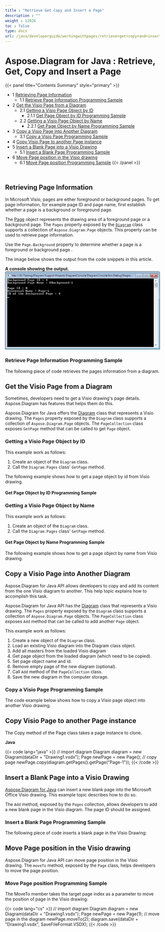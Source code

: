 ```yaml
---
title : "Retrieve Get Copy and Insert a Page" 
description : "" 
weight : 12026 
toc : false
type: docs
url: /java/developerguide/workingwithpages/retrieve+get+copy+and+insert+a+page/
---
```


# Aspose.Diagram for Java : Retrieve, Get, Copy and Insert a Page


{{< panel title="Contents Summary" style="primary" >}}
*   1 [Retrieving Page Information](#retrieving-page-information)
    *   1.1 [Retrieve Page Information Programming Sample](#retrieve-page-information-programming-sample)
*   2 [Get the Visio Page from a Diagram](#get-the-visio-page-from-a-diagram)
    *   2.1 [Getting a Visio Page Object by ID](#getting-a-visio-page-object-by-id)
        *   2.1.1 [Get Page Object by ID Programming Sample](#get-page-object-by-id-programming-sample)
    *   2.2 [Getting a Visio Page Object by Name](#getting-a-visio-page-object-by-name)
        *   2.2.1 [Get Page Object by Name Programming Sample](#get-page-object-by-name-programming-sample)
*   3 [Copy a Visio Page into Another Diagram](#copy-a-visio-page-into-another-diagram)
    *   3.1 [Copy a Visio Page Programming Sample](#copy-a-visio-page-programming-sample)
*   4 [Copy Visio Page to another Page instance](#copy-visio-page-to-another-page-instance)
*   5 [Insert a Blank Page into a Visio Drawing](#insert-a-blank-page-into-a-visio-drawing)
    *   5.1 [Insert a Blank Page Programming Sample](#insert-a-blank-page-programming-sample)
*   6 [Move Page position in the Visio drawing](#move-page-position-in-the-visio-drawing)
    *   6.1 [Move Page position Programming Sample](#move-page-position-programming-sample)
{{< /panel >}}
 

 

## Retrieving Page Information

In Microsoft Visio, pages are either foreground or background pages. To get page information, for example page ID and page name, first establish whether a page is a background or foreground page.

The [Page](http://www.aspose.com/api/java/diagram/com.aspose.diagram/classes/Page) object represents the drawing area of a foreground page or a background page. The `Pages` property exposed by the [`Diagram`](http://www.aspose.com/api/java/diagram/com.aspose.diagram/index) class supports a collection of `Aspose.Diagram.Page` objects. This property can be used to retrieve page information.

Use the `Page.Background` property to determine whether a page is a foreground or background page .

The image below shows the output from the code snippets in this article.

**A console showing the output.**  
![image](18809119.png)

### Retrieve Page Information Programming Sample

The following piece of code retrieves the pages information from a diagram.

## Get the Visio Page from a Diagram

Sometimes, developers need to get a Visio drawing's page details. Aspose.Diagram has features that helps them do this.

Aspose.Diagram for Java offers the [Diagram](http://www.aspose.com/api/java/diagram/com.aspose.diagram/index) class that represents a Visio drawing. The `Pages` property exposed by the `Diagram` class supports a collection of `Aspose.Diagram.Page` objects. The `PageCollection` class exposes `GetPage` method that can be called to get `Page` object.

### Getting a Visio Page Object by ID

This example work as follows:

1.  Create an object of the `Diagram` class.
2.  Call the `Diagram.Pages` class' `GetPage` method.

The following example shows how to get a page object by id from Visio drawing.

#### Get Page Object by ID Programming Sample

### Getting a Visio Page Object by Name

This example work as follows:

1.  Create an object of the `Diagram` class.
2.  Call the `Diagram.Pages` class' `GetPage` method.

#### Get Page Object by Name Programming Sample

The following example shows how to get a page object by name from Visio drawing.

## Copy a Visio Page into Another Diagram

Aspose.Diagram for Java API allows developers to copy and add its content from the one Visio diagram to another. This help topic explains how to accomplish this task.

Aspose.Diagram for Java API has the [Diagram](http://www.aspose.com/api/java/diagram/com.aspose.diagram/index) class that represents a Visio drawing. The `Pages` property exposed by the `Diagram` class supports a collection of `Aspose.Diagram.Page` objects. The `PageCollection` class exposes `Add` method that can be called to add another `Page` object.

This example work as follows:

1.  Create a new object of the `Diagram` class.
2.  Load an existing Visio diagram into the Diagram class object.
3.  Add all masters from the loaded Visio diagram
4.  Get page object from the loaded diagram (which need to be copied).
5.  Set page object name and id.
6.  Remove empty page of the new diagram (optional).
7.  Call `Add` method of the `PageCollection` class.
8.  Save the new diagram in the computer storage.

### Copy a Visio Page Programming Sample

The code example below shows how to copy a Visio page object into another Visio drawing.

## Copy Visio Page to another Page instance

The Copy method of the Page class takes a page instance to clone.

**Java**

{{< code lang="java" >}}
// import diagram
Diagram diagram = new Diagram(dataDir + "Drawing1.vsdx");
Page newPage = new Page();
// copy page
newPage.copy(diagram.getPages().getPage("Page-1"));
{{< /code >}}

## Insert a Blank Page into a Visio Drawing

[Aspose.Diagram for Java](https://products.aspose.com/diagram/java) can insert a new blank page into the Microsoft Office Visio drawing. This example topic describes how to do so.

The `Add` method, exposed by the `Pages` collection, allows developers to add a new blank page in the Visio diagram. The page ID should be assigned.

### Insert a Blank Page Programming Sample

The following piece of code inserts a blank page in the Visio Drawing:

## Move Page position in the Visio drawing

Aspose.Diagram for Java API can move page position in the Visio drawing. The `moveTo` method, exposed by the `Page` class, helps developers to move the page position.

### Move Page position Programming Sample

The MoveTo member takes the target page index as a parameter to move the position of page in the Visio drawing:

{{< code lang="cs" >}}
// import diagram
Diagram diagram = new Diagram(dataDir + "Drawing1.vsdx");
Page newPage = new Page(1);
// move page in the diagram
newPage.moveTo(2);
diagram.save(dataDir + "Drawing1.vsdx", SaveFileFormat.VSDX);
{{< /code >}}

